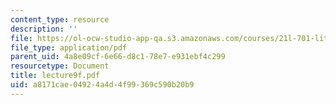 ```yaml
---
content_type: resource
description: ''
file: https://ol-ocw-studio-app-qa.s3.amazonaws.com/courses/21l-701-literary-interpretation-interpreting-poetry-fall-2003/a8171cae04924a4d4f99369c590b20b9_lecture9f.pdf
file_type: application/pdf
parent_uid: 4a8e09cf-6e66-d8c1-78e7-e931ebf4c299
resourcetype: Document
title: lecture9f.pdf
uid: a8171cae-0492-4a4d-4f99-369c590b20b9
---
```


